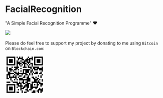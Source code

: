 # FacialRecognition
"A Simple Facial Recognition Programme" ❤️


[![](https://github.com/johnmelodyme/FacialRecognition/blob/master/screens/screen.png)](http://www.youtube.com/watch?v=hYVFFeeb9rE "Click The Image To Watch The Demo in Youtube")


Please do feel free to support my project by donating to me using ```Bitcoin``` on ```Blockchain.com```:


[![](https://github.com/johnmelodyme/ComputerVision/blob/master/assets/myBTC.jpg)](bitcoin://1KAjFhCoJ7F7gNtPb8sYGrKN5g1W45wCSq?amount=0.00085505 "Click To Donate")

